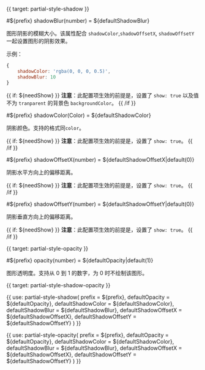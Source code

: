 
{{ target: partial-style-shadow }}

#${prefix} shadowBlur(number) = ${defaultShadowBlur}

<ExampleUIControlNumber default="${defaultShadowBlur}" min="0" step="0.5" />

图形阴影的模糊大小。该属性配合 `shadowColor`,`shadowOffsetX`, `shadowOffsetY` 一起设置图形的阴影效果。

示例：
```js
{
    shadowColor: 'rgba(0, 0, 0, 0.5)',
    shadowBlur: 10
}
```

{{ if: ${needShow} }}
**注意**：此配置项生效的前提是，设置了 `show: true` 以及值不为 `tranparent` 的背景色 `backgroundColor`。
{{ /if }}

#${prefix} shadowColor(Color) = ${defaultShadowColor}

<ExampleUIControlColor default="${defaultShadowColor}" />

阴影颜色。支持的格式同`color`。

{{ if: ${needShow} }}
**注意**：此配置项生效的前提是，设置了 `show: true`。
{{ /if }}

#${prefix} shadowOffsetX(number) = ${defaultShadowOffsetX|default(0)}

<ExampleUIControlNumber default="${defaultShadowOffsetX|default(0)}" step="0.5" />

阴影水平方向上的偏移距离。

{{ if: ${needShow} }}
**注意**：此配置项生效的前提是，设置了 `show: true`。
{{ /if }}

#${prefix} shadowOffsetY(number) = ${defaultShadowOffsetY|default(0)}

<ExampleUIControlNumber default="${defaultShadowOffsetY|default(0)}" step="0.5" />

阴影垂直方向上的偏移距离。

{{ if: ${needShow} }}
**注意**：此配置项生效的前提是，设置了 `show: true`。
{{ /if }}




{{ target: partial-style-opacity }}

#${prefix} opacity(number) = ${defaultOpacity|default(1)}

<ExampleUIControlNumber default="${defaultOpacity|default(1)}" min="0" max="1" step="0.01" />

图形透明度。支持从 0 到 1 的数字，为 0 时不绘制该图形。




{{ target: partial-style-shadow-opacity }}

{{ use: partial-style-shadow(
    prefix = ${prefix},
    defaultOpacity = ${defaultOpacity},
    defaultShadowColor = ${defaultShadowColor},
    defaultShadowBlur = ${defaultShadowBlur},
    defaultShadowOffsetX = ${defaultShadowOffsetX},
    defaultShadowOffsetY = ${defaultShadowOffsetY}
) }}

{{ use: partial-style-opacity(
    prefix = ${prefix},
    defaultOpacity = ${defaultOpacity},
    defaultShadowColor = ${defaultShadowColor},
    defaultShadowBlur = ${defaultShadowBlur},
    defaultShadowOffsetX = ${defaultShadowOffsetX},
    defaultShadowOffsetY = ${defaultShadowOffsetY}
) }}


